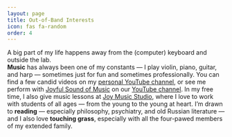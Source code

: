 ```yaml
---
layout: page
title: Out-of-Band Interests
icon: fas fa-random
order: 4
---
```



A big part of my life happens away from the (computer) keyboard and outside the lab.  
**Music** has always been one of my constants — I play violin, piano, guitar, and harp — sometimes just for fun and sometimes professionally. You can find a few candid videos on my [personal YouTube channel](https://www.youtube.com/channel/UCmvzD6Lu9GgDOob765hYJDA/videos), or see me perform with [Joyful Sound of Music](https://JoyfulSoundofMusicMinistry.com) on our [YouTube channel](https://www.youtube.com/user/JSMM5/videos). In my free time, I also give music lessons at [Joy Music Studio](https://JoyMusicStudio.com), where I love to work with students of all ages — from the young to the young at heart.  I’m drawn to **reading** — especially philosophy, psychiatry, and old Russian literature — and I also love **touching grass**, especially with all the four-pawed members of my extended family. 

